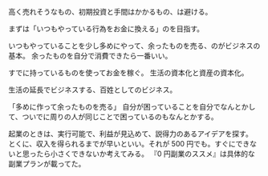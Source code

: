 高く売れそうなもの、初期投資と手間はかかるもの、は避ける。

まずは「いつもやっている行為をお金に換える」のを目指す。

いつもやっていることを少し多めにやって、余ったものを売る、のがビジネスの基本。
余ったものを自分で消費できたら一番いい。

すでに持っているものを使ってお金を稼ぐ。
生活の資本化と資産の資本化。

生活の延長でビジネスする、百姓としてのビジネス。

「多めに作って余ったものを売る」
自分が困っていることを自分でなんとかして、ついでに周りの人が同じことで困っているのもなんとかする。

起業のときは、実行可能で、利益が見込めて、説得力のあるアイデアを探す。
とくに、収入を得られるまでが早いといい。それが 500 円でも。すぐにできないと思ったら小さくできないか考えてみる。
『0 円副業のススメ』は具体的な副業プランが載ってた。
